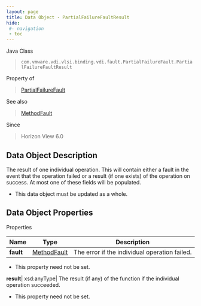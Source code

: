 ```yaml
---
layout: page
title: Data Object - PartialFailureFaultResult
hide:
 #- navigation
 - toc
---
```






Java Class  
> `com.vmware.vdi.vlsi.binding.vdi.fault.PartialFailureFault.PartialFailureFaultResult`

Property of  
> [PartialFailureFault](vdi.fault.PartialFailureFault.md#field_detail)

See also  
> [MethodFault](vmodl.MethodFault.md)

Since  
> Horizon View 6.0


## Data Object Description 

The result of one individual operation. This will contain either a fault in the event that the operation failed or a result (if one exists) of the operation on success. At most one of these fields will be populated. 

  * This data object must be updated as a whole.



## Data Object Properties

Properties

Name |  Type |  Description   
---|---|---  
**fault**| [MethodFault](vmodl.MethodFault.md)|  The error if the individual operation failed.   


* This property need not be set.

  
**result**|  xsd:anyType|  The result (if any) of the function if the individual operation succeeded.   


* This property need not be set.

  
  
  
 
  
  
